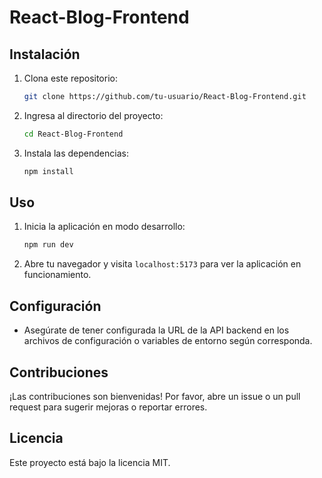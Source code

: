 # React-Blog-Frontend

## Instalación

1. Clona este repositorio:
   ```bash
   git clone https://github.com/tu-usuario/React-Blog-Frontend.git
   ```
2. Ingresa al directorio del proyecto:
   ```bash
   cd React-Blog-Frontend
   ```
3. Instala las dependencias:
   ```bash
   npm install
   ```

## Uso

1. Inicia la aplicación en modo desarrollo:
   ```bash
   npm run dev
   ```
2. Abre tu navegador y visita `localhost:5173` para ver la aplicación en funcionamiento.

## Configuración

- Asegúrate de tener configurada la URL de la API backend en los archivos de configuración o variables de entorno según corresponda.

## Contribuciones

¡Las contribuciones son bienvenidas! Por favor, abre un issue o un pull request para sugerir mejoras o reportar errores.

## Licencia

Este proyecto está bajo la licencia MIT.